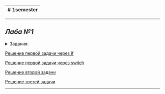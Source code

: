 |# 1semester|
|-----------|
---
## _Лаба №1_
<details>
  <summary>Задания:</summary>
  
     1. Создать программу, предлагающую пользователю получтиь информацию об одной из 6ти валют мира.
     В программе должна содержаться краткая ( название ) и развёрнутая информация.
     При выборе пользователем одной из валют на экран выводится подробная информация об этой валюте.
     Реализовать два метода решения: через if и через switch. 
     2. Создать программу, имеющую 2 функции:
     - вывод факториала любого числа
     - последовательности простых чисел от 0 до указанного пользователем числа.
     3*. Написать программу, находящую все 4х значные числа "Вампиры".
</details>

[Решение первой задачи через if](https://github.com/Wen7e/labs1year/blob/1laba/1laba/1.1.1)

[Решение первой задачи через switch](https://github.com/Wen7e/labs1year/blob/1laba/1laba/1.1.2)

[Решение второй задачи](https://github.com/Wen7e/labs1year/blob/1laba/1laba/1.2)

[Решение третей задачи](https://github.com/Wen7e/labs1year/blob/1laba/1laba/1.3)

---


